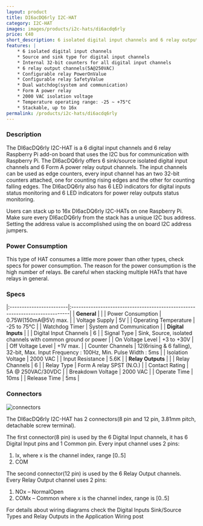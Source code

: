 ```yaml
---
layout: product
title: DI6acDQ6rly I2C-HAT
category: I2C-HAT
images: images/products/i2c-hats/di6acdq6rly
price: €40
short_description: 6 isolated digital input channels and 6 relay output channels Raspberry Pi add-on board
features: | 
    * 6 isolated digital input channels
    * Source and sink type for digital input channels
    * Internal 32-bit counters for all digital input channels
    * 6 relay output channels(5A@250VAC)
    * Configurable relay PowerOnValue
    * Configurable relay SafetyValue
    * Dual watchdog(system and communication)
    * Form A power relay
    * 2000 VAC isolation voltage
    * Temperature operating range: -25 ~ +75°C
    * Stackable, up to 16x
permalink: /products/i2c-hats/di6acdq6rly
---
```



### Description

The DI6acDQ6rly I2C-HAT is a 6 digital input channels and 6 relay Raspberry Pi add-on board that uses the I2C bus for communication with Raspberry Pi. The DI6acDQ6rly offers 6 sink/source isolated digital input channels and 6 Form A power relay output channels. The input channels can be used as edge counters, every input channel has an two 32-bit counters attached, one for counting rising edges and the other for counting falling edges. The DI6acDQ6rly also has 6 LED indicators for digital inputs status monitoring and 6 LED indicators for power relay outputs status monitoring.

Users can stack up to 16x DI6acDQ6rly I2C-HATs on one Raspberry Pi. Make sure every DI6acDQ6rly from the stack has a unique I2C bus address. Setting the address value is accomplished using the on board I2C address jumpers.

### Power Consumption

This type of HAT consumes a little more power than other types, check specs for power consumption. The reason for the power consumption is the high number of relays. Be careful when stacking multiple HATs that have relays in general.

### Specs

|:------------------------|:-----------------------------------------------------------------------------|
| **General**             |                                                                              |
| Power Consumption       | 0.75W(150mA@5V) max.                                                         |
| Voltage Supply          | 5V                                                                           |
| Operating Temperature   | -25 to 75°C                                                                  |
| Watchdog Timer          | System and Communication                                                     |
| **Digital Inputs**      |                                                                              |
| Digital Input Channels  | 6                                                                            |
| Signal Type             | Sink, Source, isolated channels with common ground or power                  |
| On Voltage Level        | +3 to +30V                                                                   |
| Off Voltage Level       | +1V max.                                                                     |
| Counter Channels        | 12(6rising & 6 falling), 32-bit, Max. Input Frequency : 100Hz, Min. Pulse Width : 5ms |
| Isolation Voltage       | 2000 VAC                                                                     |
| Input Resistance        | 5.6K                                                                         |
| **Relay Outputs**       |                                                                              |
| Relay Channels          | 6                                                                            |
| Relay Type              | Form A relay SPST (N.O.)                                                     |
| Contact Rating          | 5A @ 250VAC/30VDC                                                            |
| Breakdown Voltage       | 2000 VAC                                                                     |
| Operate Time            | 10ms                                                                         |
| Release Time            | 5ms                                                                          |

### Connectors

![connectors]({{site.baseurl}}/{{page.images}}/connectors.svg "DI6acDQ6rly I2C-HAT connectors")

The DI6acDQ6rly I2C-HAT has 2 connectors(8 pin and 12 pin, 3.81mm pitch, detachable screw terminal). 

The first connector(8 pin) is used by the 6 Digital Input channels, it has 6 Digital Input pins and 1 Common pin. Every input channel uses 2 pins:
 1. Ix, where x is the channel index, range [0..5]
 2. COM

The second connector(12 pin) is used by the 6 Relay Output channels. Every Relay Output channel uses 2 pins:

 1. NOx – NormalOpen
 2. COMx – Common
where x is the channel index, range is [0..5]

For details about wiring diagrams check the Digital Inputs Sink/Source Types and Relay Outputs in the Application Wiring post